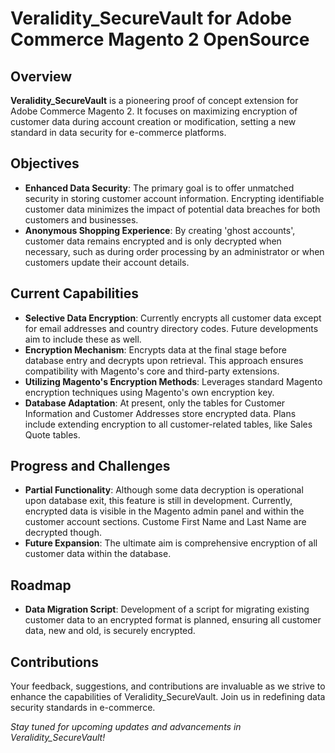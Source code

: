 # Veralidity_SecureVault for Adobe Commerce Magento 2 OpenSource

## Overview
**Veralidity_SecureVault** is a pioneering proof of concept extension for Adobe Commerce Magento 2. It focuses on maximizing encryption of customer data during account creation or modification, setting a new standard in data security for e-commerce platforms.

## Objectives
- **Enhanced Data Security**: The primary goal is to offer unmatched security in storing customer account information. Encrypting identifiable customer data minimizes the impact of potential data breaches for both customers and businesses.
- **Anonymous Shopping Experience**: By creating 'ghost accounts', customer data remains encrypted and is only decrypted when necessary, such as during order processing by an administrator or when customers update their account details.

## Current Capabilities
- **Selective Data Encryption**: Currently encrypts all customer data except for email addresses and country directory codes. Future developments aim to include these as well.
- **Encryption Mechanism**: Encrypts data at the final stage before database entry and decrypts upon retrieval. This approach ensures compatibility with Magento's core and third-party extensions.
- **Utilizing Magento's Encryption Methods**: Leverages standard Magento encryption techniques using Magento's own encryption key.
- **Database Adaptation**: At present, only the tables for Customer Information and Customer Addresses store encrypted data. Plans include extending encryption to all customer-related tables, like Sales Quote tables.

## Progress and Challenges
- **Partial Functionality**: Although some data decryption is operational upon database exit, this feature is still in development. Currently, encrypted data is visible in the Magento admin panel and within the customer account sections. Custome First Name and Last Name are decrypted though.
- **Future Expansion**: The ultimate aim is comprehensive encryption of all customer data within the database.

## Roadmap
- **Data Migration Script**: Development of a script for migrating existing customer data to an encrypted format is planned, ensuring all customer data, new and old, is securely encrypted.

## Contributions
Your feedback, suggestions, and contributions are invaluable as we strive to enhance the capabilities of Veralidity_SecureVault. Join us in redefining data security standards in e-commerce.

*Stay tuned for upcoming updates and advancements in Veralidity_SecureVault!*

